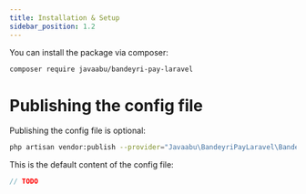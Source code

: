 ```yaml
---
title: Installation & Setup
sidebar_position: 1.2
---
```


You can install the package via composer:

```bash
composer require javaabu/bandeyri-pay-laravel
```

# Publishing the config file

Publishing the config file is optional:

```bash
php artisan vendor:publish --provider="Javaabu\BandeyriPayLaravel\BandeyriPayLaravelServiceProvider" --tag="bandeyri-pay-laravel-config"
```

This is the default content of the config file:

```php
// TODO
```
